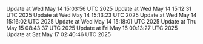 Update at Wed May 14 15:03:56 UTC 2025
Update at Wed May 14 15:12:31 UTC 2025
Update at Wed May 14 15:13:23 UTC 2025
Update at Wed May 14 15:16:02 UTC 2025
Update at Wed May 14 15:18:01 UTC 2025
Update at Thu May 15 08:43:37 UTC 2025
Update at Fri May 16 00:13:27 UTC 2025
Update at Sat May 17 02:40:46 UTC 2025
